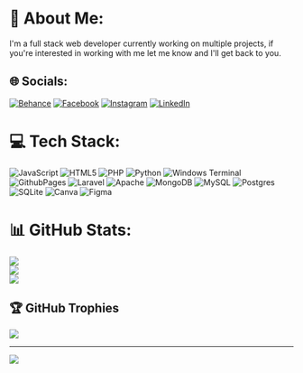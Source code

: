 # 💫 About Me:
I'm a full stack web developer currently working on multiple projects, if you're interested in working with me let me know and I'll get back to you.


## 🌐 Socials:
[![Behance](https://img.shields.io/badge/Behance-1769ff?logo=behance&logoColor=white)](https://behance.net/ab-munna) [![Facebook](https://img.shields.io/badge/Facebook-%231877F2.svg?logo=Facebook&logoColor=white)](https://www.facebook.com/profile.php?id=100006244189390) [![Instagram](https://img.shields.io/badge/Instagram-%23E4405F.svg?logo=Instagram&logoColor=white)](https://instagram.com/findingmunna) [![LinkedIn](https://img.shields.io/badge/LinkedIn-%230077B5.svg?logo=linkedin&logoColor=white)](https://www.linkedin.com/in/abdullah-bashir-760051217/)

# 💻 Tech Stack:
![JavaScript](https://img.shields.io/badge/javascript-%23323330.svg?style=for-the-badge&logo=javascript&logoColor=%23F7DF1E) ![HTML5](https://img.shields.io/badge/html5-%23E34F26.svg?style=for-the-badge&logo=html5&logoColor=white) ![PHP](https://img.shields.io/badge/php-%23777BB4.svg?style=for-the-badge&logo=php&logoColor=white) ![Python](https://img.shields.io/badge/python-3670A0?style=for-the-badge&logo=python&logoColor=ffdd54) ![Windows Terminal](https://img.shields.io/badge/Windows%20Terminal-%234D4D4D.svg?style=for-the-badge&logo=windows-terminal&logoColor=white) ![GithubPages](https://img.shields.io/badge/github%20pages-121013?style=for-the-badge&logo=github&logoColor=white) ![Laravel](https://img.shields.io/badge/laravel-%23FF2D20.svg?style=for-the-badge&logo=laravel&logoColor=white) ![Apache](https://img.shields.io/badge/apache-%23D42029.svg?style=for-the-badge&logo=apache&logoColor=white) ![MongoDB](https://img.shields.io/badge/MongoDB-%234ea94b.svg?style=for-the-badge&logo=mongodb&logoColor=white) ![MySQL](https://img.shields.io/badge/mysql-%2300000f.svg?style=for-the-badge&logo=mysql&logoColor=white) ![Postgres](https://img.shields.io/badge/postgres-%23316192.svg?style=for-the-badge&logo=postgresql&logoColor=white) ![SQLite](https://img.shields.io/badge/sqlite-%2307405e.svg?style=for-the-badge&logo=sqlite&logoColor=white) ![Canva](https://img.shields.io/badge/Canva-%2300C4CC.svg?style=for-the-badge&logo=Canva&logoColor=white) ![Figma](https://img.shields.io/badge/figma-%23F24E1E.svg?style=for-the-badge&logo=figma&logoColor=white)
# 📊 GitHub Stats:
![](https://github-readme-stats.vercel.app/api?username=abMunna&theme=dark&hide_border=false&include_all_commits=true&count_private=true)<br/>
![](https://github-readme-streak-stats.herokuapp.com/?user=abMunna&theme=dark&hide_border=false)<br/>
![](https://github-readme-stats.vercel.app/api/top-langs/?username=abMunna&theme=dark&hide_border=false&include_all_commits=true&count_private=true&layout=compact)

## 🏆 GitHub Trophies
![](https://github-profile-trophy.vercel.app/?username=abMunna&theme=algolia&no-frame=false&no-bg=false&margin-w=4)

---
[![](https://visitcount.itsvg.in/api?id=abMunna&icon=0&color=0)](https://visitcount.itsvg.in)

<!-- Proudly created with GPRM ( https://gprm.itsvg.in ) -->
